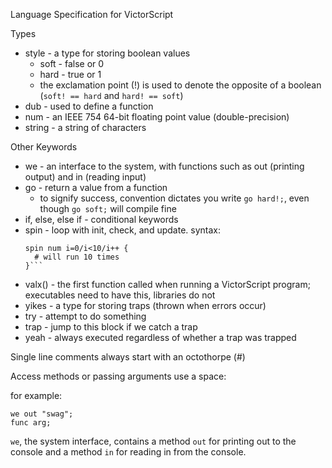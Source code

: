 Language Specification for VictorScript

Types
* style - a type for storing boolean values
  * soft - false or 0
  * hard - true or 1
  * the exclamation point (!) is used to denote the opposite of a boolean (`soft! == hard` and `hard! == soft`)
* dub - used to define a function
* num - an IEEE 754 64-bit floating point value (double-precision)
* string - a string of characters

Other Keywords
* we - an interface to the system, with functions such as out (printing output) and in (reading input)
* go - return a value from a function
  * to signify success, convention dictates you write `go hard!;`, even though `go soft;` will compile fine 
* if, else, else if - conditional keywords
* spin - loop with init, check, and update. syntax:
  ```
  spin num i=0/i<10/i++ {
    # will run 10 times
  }```  
* valx() - the first function called when running a VictorScript program; executables need to have this, libraries do not
* yikes - a type for storing traps (thrown when errors occur)
* try - attempt to do something
* trap - jump to this block if we catch a trap
* yeah - always executed regardless of whether a trap was trapped

Single line comments always start with an octothorpe (#)

Access methods or passing arguments use a space:

for example:
```
we out "swag";
func arg;
```

`we`, the system interface, contains a method `out` for printing out to the console and a method `in` for reading in from the console.
